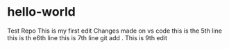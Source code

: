 # hello-world
Test Repo
This is my first edit
Changes made on vs code
this is the 5th line
this is th e6th line
this is 7th line
git add .
This is 9th edit
